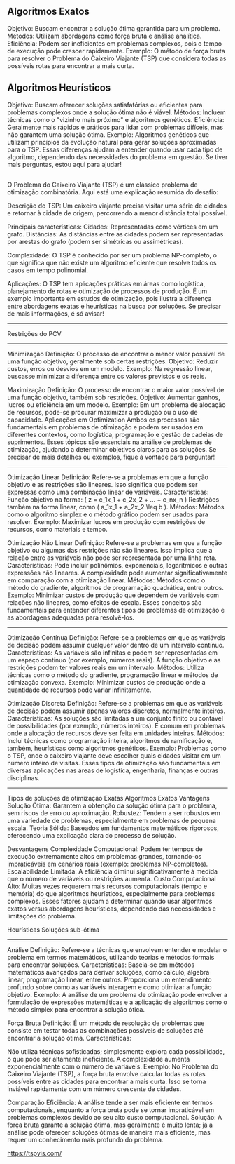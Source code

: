 
## Algoritmos Exatos
Objetivo: Buscam encontrar a solução ótima garantida para um problema.
Métodos: Utilizam abordagens como força bruta e análise analítica.
Eficiência: Podem ser ineficientes em problemas complexos, pois o tempo de execução pode crescer rapidamente.
Exemplo: O método de força bruta para resolver o Problema do Caixeiro Viajante (TSP) que considera todas as possíveis rotas para encontrar a mais curta.

## Algoritmos Heurísticos
Objetivo: Buscam oferecer soluções satisfatórias ou eficientes para problemas complexos onde a solução ótima não é viável.
Métodos: Incluem técnicas como o "vizinho mais próximo" e algoritmos genéticos.
Eficiência: Geralmente mais rápidos e práticos para lidar com problemas difíceis, mas não garantem uma solução ótima.
Exemplo: Algoritmos genéticos que utilizam princípios da evolução natural para gerar soluções aproximadas para o TSP.
Essas diferenças ajudam a entender quando usar cada tipo de algoritmo, dependendo das necessidades do problema em questão. Se tiver mais perguntas, estou aqui para ajudar!


##
O Problema do Caixeiro Viajante (TSP) é um clássico problema de otimização combinatória. Aqui está uma explicação resumida do desafio:

Descrição do TSP: Um caixeiro viajante precisa visitar uma série de cidades e retornar à cidade de origem, percorrendo a menor distância total possível.
  
Principais características:
Cidades: Representadas como vértices em um grafo.
Distâncias: As distâncias entre as cidades podem ser representadas por arestas do grafo (podem ser simétricas ou assimétricas).
  
Complexidade: O TSP é conhecido por ser um problema NP-completo, o que significa que não existe um algoritmo eficiente que resolve todos os casos em tempo polinomial.
  
Aplicações: O TSP tem aplicações práticas em áreas como logística, planejamento de rotas e otimização de processos de produção. É um exemplo importante em estudos de otimização,
pois ilustra a diferença entre abordagens exatas e heurísticas na busca por soluções. Se precisar de mais informações, é só avisar!

---
Restrições do PCV

---
Minimização
Definição: O processo de encontrar o menor valor possível de uma função objetivo, geralmente sob certas restrições.
Objetivo: Reduzir custos, erros ou desvios em um modelo.
Exemplo: Na regressão linear, buscasse minimizar a diferença entre os valores previstos e os reais.

Maximização
Definição: O processo de encontrar o maior valor possível de uma função objetivo, também sob restrições.
Objetivo: Aumentar ganhos, lucros ou eficiência em um modelo.
Exemplo: Em um problema de alocação de recursos, pode-se procurar maximizar a produção ou o uso de capacidade.
Aplicações em Optimization
Ambos os processos são fundamentais em problemas de otimização e podem ser usados em diferentes contextos, como logística, programação e gestão de cadeias de suprimentos.
Esses tópicos são essenciais na análise de problemas de otimização, ajudando a determinar objetivos claros para as soluções. Se precisar de mais detalhes ou exemplos, fique à vontade para perguntar!


---
Otimização Linear
Definição: Refere-se a problemas em que a função objetivo e as restrições são lineares. Isso significa que podem ser expressas como uma combinação linear de variáveis.
Características:
Função objetivo na forma: ( z = c_1x_1 + c_2x_2 + ... + c_nx_n )
Restrições também na forma linear, como ( a_1x_1 + a_2x_2 \leq b ).
Métodos: Métodos como o algoritmo simplex e o método gráfico podem ser usados para resolver.
Exemplo: Maximizar lucros em produção com restrições de recursos, como materiais e tempo.

Otimização Não Linear
Definição: Refere-se a problemas em que a função objetivo ou algumas das restrições não são lineares. Isso implica que a relação entre as variáveis não pode ser representada por uma linha reta.
Características:
Pode incluir polinômios, exponenciais, logarítmicos e outras expressões não lineares.
A complexidade pode aumentar significativamente em comparação com a otimização linear.
Métodos: Métodos como o método do gradiente, algoritmos de programação quadrática, entre outros.
Exemplo: Minimizar custos de produção que dependem de variáveis com relações não lineares, como efeitos de escala.
Esses conceitos são fundamentais para entender diferentes tipos de problemas de otimização e as abordagens adequadas para resolvê-los.

---
Otimização Contínua
Definição: Refere-se a problemas em que as variáveis de decisão podem assumir qualquer valor dentro de um intervalo contínuo.
Características:
As variáveis são infinitas e podem ser representadas em um espaço contínuo (por exemplo, números reais).
A função objetivo e as restrições podem ter valores reais em um intervalo.
Métodos: Utiliza técnicas como o método do gradiente, programação linear e métodos de otimização convexa.
Exemplo: Minimizar custos de produção onde a quantidade de recursos pode variar infinitamente.

Otimização Discreta
Definição: Refere-se a problemas em que as variáveis de decisão podem assumir apenas valores discretos, normalmente inteiros.
Características:
As soluções são limitadas a um conjunto finito ou contável de possibilidades (por exemplo, números inteiros).
É comum em problemas onde a alocação de recursos deve ser feita em unidades inteiras.
Métodos: Inclui técnicas como programação inteira, algoritmos de ramificação e, também, heurísticas como algoritmos genéticos.
Exemplo: Problemas como o TSP, onde o caixeiro viajante deve escolher quais cidades visitar em um número inteiro de visitas.
Esses tipos de otimização são fundamentais em diversas aplicações nas áreas de logística, engenharia, finanças e outras disciplinas. 

---
Tipos de soluções de otimização
Exatas
Algoritmos Exatos
Vantagens
Solução Ótima: Garantem a obtenção da solução ótima para o problema, sem riscos de erro ou aproximação.
Robustez: Tendem a ser robustos em uma variedade de problemas, especialmente em problemas de pequena escala.
Teoria Sólida: Baseados em fundamentos matemáticos rigorosos, oferecendo uma explicação clara do processo de solução.

Desvantagens
Complexidade Computacional: Podem ter tempos de execução extremamente altos em problemas grandes, tornando-os impraticáveis em cenários reais (exemplo: problemas NP-completos).
Escalabilidade Limitada: A eficiência diminui significativamente à medida que o número de variáveis ou restrições aumenta.
Custo Computacional Alto: Muitas vezes requerem mais recursos computacionais (tempo e memória) do que algoritmos heurísticos, especialmente para problemas complexos.
Esses fatores ajudam a determinar quando usar algoritmos exatos versus abordagens heurísticas, dependendo das necessidades e limitações do problema.


Heurísticas
Soluções sub-ótima



---

Análise
Definição: Refere-se a técnicas que envolvem entender e modelar o problema em termos matemáticos, utilizando teorias e métodos formais para encontrar soluções.
Características:
Baseia-se em métodos matemáticos avançados para derivar soluções, como cálculo, álgebra linear, programação linear, entre outros.
Proporciona um entendimento profundo sobre como as variáveis interagem e como otimizar a função objetivo.
Exemplo: A análise de um problema de otimização pode envolver a formulação de expressões matemáticas e a aplicação de algoritmos como o método simplex para encontrar a solução ótica.

Força Bruta
Definição: É um método de resolução de problemas que consiste em testar todas as combinações possíveis de soluções até encontrar a solução ótima.
Características:

Não utiliza técnicas sofisticadas; simplesmente explora cada possibilidade, o que pode ser altamente ineficiente.
A complexidade aumenta exponencialmente com o número de variáveis.
Exemplo: No Problema do Caixeiro Viajante (TSP), a força bruta envolve calcular todas as rotas possíveis entre as cidades para encontrar a mais curta. Isso se torna inviável rapidamente com um número crescente de cidades.

Comparação
Eficiência: A análise tende a ser mais eficiente em termos computacionais, enquanto a força bruta pode se tornar impraticável em problemas complexos devido ao seu alto custo computacional.
Solução: A força bruta garante a solução ótima, mas geralmente é muito lenta; já a análise pode oferecer soluções ótimas de maneira mais eficiente, mas requer um conhecimento mais profundo do problema.


https://tspvis.com/